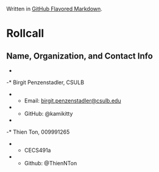 Written in [GitHub Flavored Markdown](https://help.github.com/articles/github-flavored-markdown).

Rollcall
========

Name, Organization, and Contact Info
-------------------------------------------------
-
-* Birgit Penzenstadler, CSULB
-	* Email: birgit.penzenstadler@csulb.edu
-	* GitHub: @kamikitty
-	
-*  Thien Ton, 009991265
-	* CECS491a 
-	* Github: @ThienNTon

